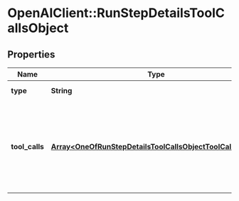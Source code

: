 # OpenAIClient::RunStepDetailsToolCallsObject

## Properties
Name | Type | Description | Notes
------------ | ------------- | ------------- | -------------
**type** | **String** | Always &#x60;tool_calls&#x60;. | 
**tool_calls** | [**Array&lt;OneOfRunStepDetailsToolCallsObjectToolCallsItems&gt;**](.md) | An array of tool calls the run step was involved in. These can be associated with one of three types of tools: &#x60;code_interpreter&#x60;, &#x60;file_search&#x60;, or &#x60;function&#x60;.  | 

